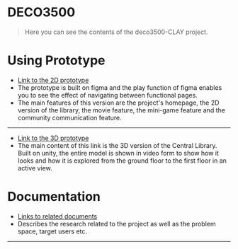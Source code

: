 # DECO3500
> Here you can see the contents of the deco3500-CLAY project.

# Using Prototype
- [Link to the 2D prototype](https://www.figma.com/proto/9jDt6JrKnJecJ25v6rwAfq/CLAY-team-library?node-id=447%3A3985&scaling=scale-down&page-id=0%3A1&starting-point-node-id=447%3A3985)
- The prototype is built on figma and the play function of figma enables you to see the effect of navigating between functional pages.
- The main features of this version are the project's homepage, the 2D version of the library, the movie feature, the mini-game feature and the community communication feature.
***
- [Link to the 3D prototype](https://youtu.be/NvMJNQ1_meI)
- The main content of this link is the 3D version of the Central Library. Built on unity, the entire model is shown in video form to show how it looks and how it is explored from the ground floor to the first floor in an active view.

# Documentation
- [Links to related documents](https://docs.google.com/document/d/1FSg-9Q25aJCGwzAp-SlSh-2jlA-XGEBhXoaDxE8gcAc/edit#)
- Describes the research related to the project as well as the problem space, target users etc.

***
```


    
```
